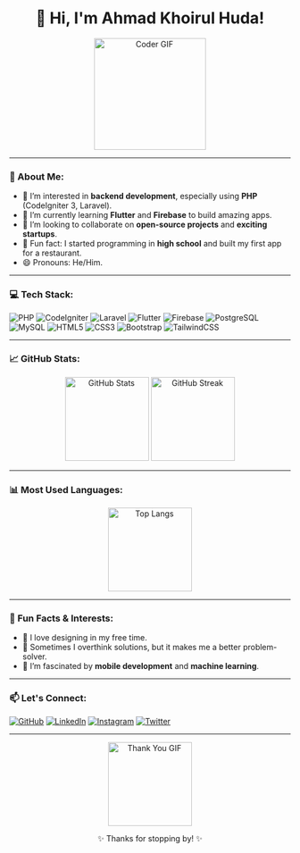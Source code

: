 <div align="center">
  <h1>👋 Hi, I'm Ahmad Khoirul Huda!</h1>
  <img src="https://media.giphy.com/media/1hQIxACcoZXAoOwMOG/giphy.gif" alt="Coder GIF" width="200"/>
</div>

---

### 👀 About Me:
- 🌟 I’m interested in **backend development**, especially using **PHP** (CodeIgniter 3, Laravel).
- 🌱 I’m currently learning **Flutter** and **Firebase** to build amazing apps.
- 💼 I’m looking to collaborate on **open-source projects** and **exciting startups**.
- 📖 Fun fact: I started programming in **high school** and built my first app for a restaurant.
- 😄 Pronouns: He/Him.

---

### 💻 Tech Stack:
![PHP](https://img.shields.io/badge/PHP-777BB4?style=flat-square&logo=php&logoColor=white)
![CodeIgniter](https://img.shields.io/badge/CodeIgniter-EE4623?style=flat-square&logo=codeigniter&logoColor=white)
![Laravel](https://img.shields.io/badge/Laravel-FF2D20?style=flat-square&logo=laravel&logoColor=white)
![Flutter](https://img.shields.io/badge/Flutter-02569B?style=flat-square&logo=flutter&logoColor=white)
![Firebase](https://img.shields.io/badge/Firebase-FFCA28?style=flat-square&logo=firebase&logoColor=black)
![PostgreSQL](https://img.shields.io/badge/PostgreSQL-4169E1?style=flat-square&logo=postgresql&logoColor=white)
![MySQL](https://img.shields.io/badge/MySQL-4479A1?style=flat-square&logo=mysql&logoColor=white)
![HTML5](https://img.shields.io/badge/HTML5-E34F26?style=flat-square&logo=html5&logoColor=white)
![CSS3](https://img.shields.io/badge/CSS3-1572B6?style=flat-square&logo=css3&logoColor=white)
![Bootstrap](https://img.shields.io/badge/Bootstrap-7952B3?style=flat-square&logo=bootstrap&logoColor=white)
![TailwindCSS](https://img.shields.io/badge/TailwindCSS-06B6D4?style=flat-square&logo=tailwindcss&logoColor=white)

---

### 📈 GitHub Stats:
<div align="center">
  <img src="https://github-readme-stats.vercel.app/api?username=AhmadKhoirul22&show_icons=true&theme=radical" alt="GitHub Stats" height="150px"/>
  <img src="https://streak-stats.demolab.com/?user=AhmadKhoirul22&theme=radical&hide_border=true&date_format=j%20M%5B%20Y%5D&cache_seconds=86400" alt="GitHub Streak" height="150px"/>
</div>
<!-- &cache_seconds=86400 -->

---

### 📊 Most Used Languages:
<div align="center">
  <img src="https://github-readme-stats-anuraghazra.vercel.app/api/top-langs/?username=AhmadKhoirul22&layout=compact&theme=default" alt="Top Langs" height="150px" />
</div>

<!-- ![Top Langs](https://github-readme-stats.vercel.app/api/top-langs/?username=AhmadKhoirul22&langs_count=10&theme=radical) -->

---

### 🎯 Fun Facts & Interests:
- 🎨 I love designing in my free time.
- 🤔 Sometimes I overthink solutions, but it makes me a better problem-solver.
- 📱 I’m fascinated by **mobile development** and **machine learning**.

---

### 📫 Let's Connect:
[![GitHub](https://img.shields.io/badge/GitHub-181717?style=flat-square&logo=github&logoColor=white)](https://github.com/AhmadKhoirul22)
[![LinkedIn](https://img.shields.io/badge/LinkedIn-0077B5?style=flat-square&logo=linkedin&logoColor=white)](https://www.linkedin.com/in/your-linkedin)
[![Instagram](https://img.shields.io/badge/Instagram-E4405F?style=flat-square&logo=instagram&logoColor=white)](https://instagram.com/rise.try)
[![Twitter](https://img.shields.io/badge/Twitter-1DA1F2?style=flat-square&logo=twitter&logoColor=white)](https://twitter.com/your_twitter)

---

<div align="center">
  <img src="https://media.giphy.com/media/13HgwGsXF0aiGY/giphy.gif" alt="Thank You GIF" width="150"/>
  <p>✨ Thanks for stopping by! ✨</p>
</div>
